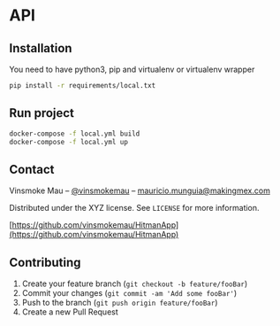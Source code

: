 # API

## Installation
You need to have python3, pip and virtualenv or virtualenv wrapper

```sh
pip install -r requirements/local.txt
```

## Run project


```sh
docker-compose -f local.yml build
docker-compose -f local.yml up
```

## Contact

Vinsmoke Mau – [@vinsmokemau](https://twitter.com/vinsmokemau) – mauricio.munguia@makingmex.com

Distributed under the XYZ license. See ``LICENSE`` for more information.

[https://github.com/vinsmokemau/HitmanApp](https://github.com/vinsmokemau/HitmanApp)

## Contributing

1. Create your feature branch (`git checkout -b feature/fooBar`)
2. Commit your changes (`git commit -am 'Add some fooBar'`)
3. Push to the branch (`git push origin feature/fooBar`)
4. Create a new Pull Request

